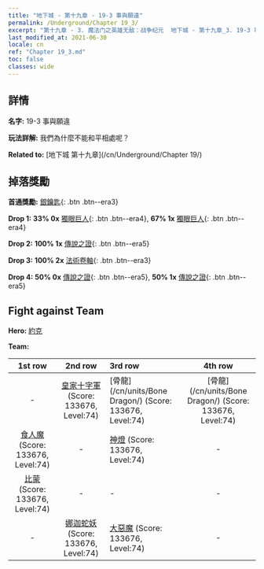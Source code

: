 ```yaml
---
title: "地下城 - 第十九章 - 19-3 事與願違"
permalink: /Underground/Chapter 19_3/
excerpt: "第十九章 - 3. 魔法门之英雄无敌：战争纪元  地下城 - 第十九章_3. 19-3 事與願違"
last_modified_at: 2021-06-30
locale: cn
ref: "Chapter 19_3.md"
toc: false
classes: wide
---
```


## 詳情

 **名字:** 19-3 事與願違

 **玩法詳解:**       我們為什麼不能和平相處呢？

 **Related to:** [地下城 第十九章](/cn/Underground/Chapter 19/)

## 掉落獎勵

 **首通獎勵:** [銀鑰匙](/cn/Items/con_693/){: .btn .btn--era3}

 **Drop 1:** **33% 0x** [獨眼巨人](/cn/Items/unt_222/){: .btn .btn--era4}, **67% 1x** [獨眼巨人](/cn/Items/unt_222/){: .btn .btn--era4}

 **Drop 2:** **100% 1x** [傳說之證](/cn/Items/mat_74/){: .btn .btn--era5}

 **Drop 3:** **100% 2x** [法術卷軸](/cn/Items/con_694/){: .btn .btn--era3}

 **Drop 4:** **50% 0x** [傳說之證](/cn/Items/mat_67/){: .btn .btn--era5}, **50% 1x** [傳說之證](/cn/Items/mat_67/){: .btn .btn--era5}


## Fight against Team
 **Hero:** [約克](/cn/heroes/Yog/)

 **Team:**


  | 1st row | 2nd row | 3rd row | 4th row |
  |:----:|:----:|:----|:----:|
  | - | [皇家十字軍](/cn/units/Swordsman/) (Score: 133676, Level:74)  | [骨龍](/cn/units/Bone Dragon/) (Score: 133676, Level:74)  | [骨龍](/cn/units/Bone Dragon/) (Score: 133676, Level:74)  |
  | [食人魔](/cn/units/Ogre/) (Score: 133676, Level:74)  | - | [神燈](/cn/units/Genie/) (Score: 133676, Level:74)  | - |
  | [比蒙](/cn/units/Behemoth/) (Score: 133676, Level:74)  | - | - | - |
  | - | [娜迦蛇妖](/cn/units/Naga/) (Score: 133676, Level:74)  | [大惡魔](/cn/units/Devil/) (Score: 133676, Level:74)  | - |


